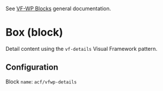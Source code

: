 See [VF-WP Blocks](/docs/blocks.md) general documentation.

# Box (block)

Detail content using the `vf-details` Visual Framework pattern.

## Configuration

Block `name`: `acf/vfwp-details`
